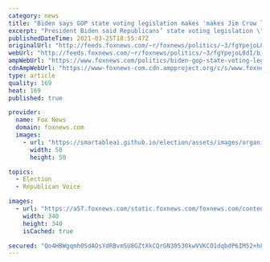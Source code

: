 ```yaml
---
category: news
title: "Biden says GOP state voting legislation makes 'makes Jim Crow look like Jim Eagle'"
excerpt: "President Biden said Republicans’ state voting legislation \"makes Jim Crow look like Jim Eagle\" during his first formal press conference on Thursday."
publishedDateTime: 2021-03-25T18:55:47Z
originalUrl: "http://feeds.foxnews.com/~r/foxnews/politics/~3/fgYpejoL8dI/biden-gop-state-voting-legislation-jim-crow-jim-eagle"
webUrl: "http://feeds.foxnews.com/~r/foxnews/politics/~3/fgYpejoL8dI/biden-gop-state-voting-legislation-jim-crow-jim-eagle"
ampWebUrl: "https://www.foxnews.com/politics/biden-gop-state-voting-legislation-jim-crow-jim-eagle.amp"
cdnAmpWebUrl: "https://www-foxnews-com.cdn.ampproject.org/c/s/www.foxnews.com/politics/biden-gop-state-voting-legislation-jim-crow-jim-eagle.amp"
type: article
quality: 169
heat: 169
published: true

provider:
  name: Fox News
  domain: foxnews.com
  images:
    - url: "https://smartableai.github.io/election/assets/images/organizations/foxnews.com-50x50.jpg"
      width: 50
      height: 50

topics:
  - Election
  - Republican Voice

images:
  - url: "https://a57.foxnews.com/static.foxnews.com/foxnews.com/content/uploads/2020/10/340/340/brooke-singman-headshot.jpg?ve=1&tl=1"
    width: 340
    height: 340
    isCached: true

secured: "Qo4HBWgqmh0SdAOsYdRBvmSU8GZtXkCQrGN30530kwVVKCO1dqbdP6IM52+h8LRAH9DmskXBmDCXpPLsTqeWBvXmkBsynSYCfli7ooqj7OyCq2OBGXqYEREiwXULk/0+nXpRvrHLTvvRmLAy190A41DCUQNceW7XymXLB4EXt9DkmRDR8HtDcfy7HA7VRjQeNb0f25c7ghsB1BeteWGclcEbQTkRozxZkpX7c9Oz9mzXuD7fAbiYjhEqi5Tc6jdGsYl2Y2bCsdsaeRXcCp/TRYTuQp/M8BvOaIXw3+EGX/Qj+OO5Gz4x3xMcYYaTJoI/V94GSrcGmCrGVQgzmRgjF4h2X3wVUCvpOrOFPlR6MCU=;UiZuoPm9dmmKm+PaV8O4Ow=="
---
```


